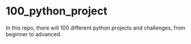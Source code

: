 # 100_python_project
In this repo, there will 100 different python projects and challenges, from beginner to advanced.
